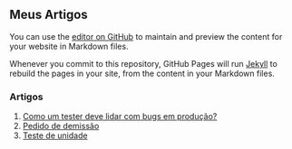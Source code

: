 ## Meus Artigos

You can use the [editor on GitHub](https://github.com/raulpacheco2k/Meus-Artigos/edit/gh-pages/index.md) to maintain and preview the content for your website in Markdown files.

Whenever you commit to this repository, GitHub Pages will run [Jekyll](https://jekyllrb.com/) to rebuild the pages in your site, from the content in your Markdown files.

### Artigos

1. [Como um tester deve lidar com bugs em produção?](https://github.com/raulpacheco2k/Meus-Artigos/blob/main/Como%20um%20tester%20deve%20lidar%20com%20bugs%20em%20produ%C3%A7%C3%A3o%3F.md)
2. [Pedido de demissão](https://github.com/raulpacheco2k/Meus-Artigos/blob/main/Pedido%20de%20demiss%C3%A3o.md#pedido-de-demiss%C3%A3o)
3. [Teste de unidade](https://github.com/raulpacheco2k/Meus-Artigos/blob/main/Teste%20de%20unidade.md#teste-de-unidade)
